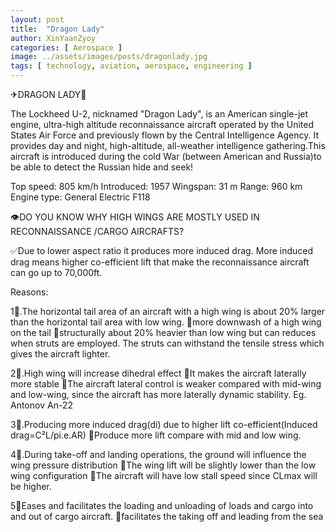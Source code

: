 ```yaml
---
layout: post
title:  "Dragon Lady"
author: XinYaanZyoy
categories: [ Aerospace ]
image: ../assets/images/posts/dragonlady.jpg
tags: [ technology, aviation, aerospace, engineering ]
---
```


✈DRAGON LADY🚀
     

The Lockheed U-2, nicknamed "Dragon Lady", is an American single-jet engine, ultra-high altitude reconnaissance aircraft operated by the United States Air Force and previously flown by the Central Intelligence Agency. It provides day and night, high-altitude, all-weather intelligence gathering.This aircraft is introduced during the cold War (between American and Russia)to be able to detect the Russian hide and seek! 

Top speed: 805 km/h
Introduced: 1957
Wingspan: 31 m
Range: 960 km
Engine type: General Electric F118

👁‍DO YOU KNOW WHY HIGH WINGS ARE MOSTLY USED IN RECONNAISSANCE /CARGO AIRCRAFTS?

✅Due to lower aspect ratio it produces more induced drag. More induced drag means higher co-efficient lift that make the reconnaissance aircraft can go up to 70,000ft.

Reasons:

1⃣.The horizontal tail area of an aircraft with a high wing is about 20% larger than the horizontal tail area with low wing. 
✈more downwash of a high wing on the tail
✈structurally about 20% heavier than low wing but can reduces when struts are employed. The struts can withstand the tensile stress which gives the aircraft lighter. 

2⃣.High wing will increase dihedral effect 
🛫It makes the aircraft laterally more stable
🛫The aircraft lateral control is weaker compared with mid-wing and low-wing, since the aircraft has more laterally dynamic stability. 
Eg. Antonov An-22

3⃣.Producing more induced drag(di) due to higher lift co-efficient(Induced drag=C²L/pi.e.AR) 
🛩Produce more lift compare with mid and low wing. 

4⃣.During take-off and landing operations, the ground will influence the wing pressure distribution
✈The wing lift will be slightly lower than the low wing configuration
✈The aircraft will have low stall speed since CLmax will be higher. 

5⃣Eases and facilitates the loading and unloading of loads and cargo into and out of cargo aircraft. 
✈facilitates the taking off and leading from the sea
